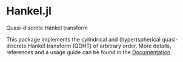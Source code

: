 # Hankel.jl
Quasi-discrete Hankel transform

This package implements the cylindrical and (hyper)spherical quasi-discrete Hankel transform (QDHT) of arbitrary order. More details, references and a usage guide can be found in the [Documentation](https://chrisbrahms.github.io/Hankel.jl/dev).
